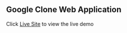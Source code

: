 ## Google Clone Web Application

Click [Live Site](https://choogle-chiziivictor.netlify.app/) to view the live demo
